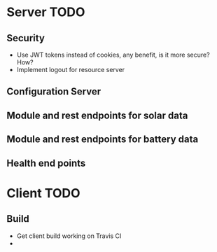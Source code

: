 # Server TODO

## Security
* Use JWT tokens instead of cookies, any benefit, is it more secure?  How?
* Implement logout for resource server

## Configuration Server

## Module and rest endpoints for solar data

## Module and rest endpoints for battery data

## Health end points

# Client TODO

## Build
* Get client build working on Travis CI
*
 